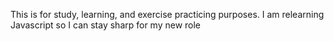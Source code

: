 This is for study, learning, and exercise practicing purposes. 
I am relearning Javascript so I can stay sharp for my new role 
